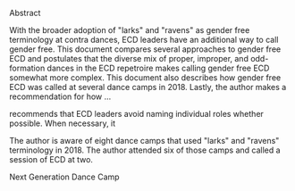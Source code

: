 Abstract


With the broader adoption of "larks" and "ravens" as gender free terminology at contra dances, ECD leaders
have an additional way to call gender free.  This document compares several approaches to gender
free ECD and postulates that the diverse mix of proper, improper, and odd-formation dances in the
ECD repetroire makes calling gender free ECD somewhat more complex.  This document also describes
how gender free ECD was called at several dance camps in 2018.  Lastly, the author makes a recommendation
for how ...

recommends that ECD leaders avoid naming individual roles whether possible.  When necessary, it 


The author is aware of eight dance camps that used "larks" and "ravens" terminology in 2018.  The author
attended six of those camps and called a session of ECD at two.


Next Generation Dance Camp
